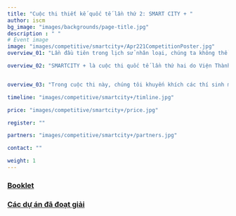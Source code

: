 ```yaml
---
title: "Cuộc thi thiết kế quốc tế lần thứ 2: SMART CITY + "
author: iscm
bg_image: "images/backgrounds/page-title.jpg"
description : " "
# Event image
image: "images/competitive/smartcity+/Apr221CompetitionPoster.jpg"
overview_01: "Lần đầu tiên trong lịch sử nhân loại, chúng ta không thể biết được rằng thế giới sẽ như thế nào trong 30 năm tới (theo nhà văn Yuval Harari). Nửa đầu thế kỷ 21 sẽ là giai đoạn quan trọng nhất trong lịch sử nhân loại vì tất cả những thách thức mà chúng ta phải đối mặt, từ bước nhảy vọt về công nghệ cho đến những thách thức về đô thị trong một thế giới mà tốc độ đô thị hóa và toàn cầu hóa đang diễn ra một cách rất nhanh chóng. Đối mặt với hiện tượng này, hình thái thành phố thông minh sẽ không chỉ là một xu hướng mà còn là một giải pháp tất yếu. Thế nhưng Thành phố thông minh sẽ đối phó với những thách thức đó như thế nào và làm thế nào để tích hợp công nghệ và các lĩnh vực khác để có thể giải quyết vấn đề khủng hoảng đô thị hóa. Nhiều thành phố thông minh thành công trên thế giới thừa nhận rằng việc tích hợp những giá trị văn hóa đô thị, bản sắc đô thị với những sự đổi mới, những công nghệ mới luôn là động lực để phát triển các đô thị bền vững. Đặc biệt là trong bối cảnh đất nước đang phát triển, các đô thị có nguồn lực rất hạn chế, việc tìm kiếm bản sắc làm động lực để phát triển là một trong những câu hỏi quan trọng nhất, cũng như việc đề xuất các giải pháp giải quyết các vấn đề về đô thị. Nếu bạn đang sống trong một thành phố, đăc biệt là ở các thành phố lớn, các khu đô thị, có thể bạn đã nhiều lần tự hỏi: Làm thế nào chúng ta có thể nói rằng chúng ta đang sống trong một thành phố nhưng luôn phải chạy trốn khỏi nó để có được không khí trong lành, để được gần gũi với thiên nhiên. Chúng ta, với tư cách là những kiến trúc sư, những nhà thiết kế, quy hoạch đô thị và quan trọng nhất là với tư cách của những công dân, phải làm gì đó để cải tạo lại không gian công cộng, tạo ra một cuộc sống đô thị tốt đẹp hơn."

overview_02: "SMARTCITY + là cuộc thi quốc tế lần thứ hai do Viện Thành phố Thông minh và Quản lý (ISCM), Đại học Kinh tế TP.HCM (UEH) phối hợp với Đại học Quốc tế Handong, UNESCO / UNITWIN, tổ chức Chemonics International, Đại học Kiến trúc TP.HCM (UAH), Đại học Sư phạm Kỹ thuật TP. Hồ Chí Minh, Đại học Trieste, Học viện công nghệ Blekinge, Đại học Quốc gia Seoul, Đại học Politecnico de Milano, Đại học Mỹ thuật  Công nghiệp, Đại học Saxion, Học viện công nghệ quốc gia Calicut, Đại học Melbourne, Đại học Auckland,  Tổ chức SmithGroup, Tổ chức XnTree - Global Tech Accelerator và Diễn đàn các thành phố thông minh toàn cầu phát động. SMARTCITY+ đề xuất một giải pháp thay thế để hướng đến một thành phố đáng sống, vận hành hiệu quả chủ yếu ở quy mô không gian công cộng nhỏ. Trong cuộc thi này, các thí sinh được yêu cầu phải khai thác khả năng những tác động của đô thị vào không gian sống công cộng để có thể dẫn đến những thay đổi tích cực ở quy mô lớn hơn. Thí sinh có thể tự do mở rộng những khu vực hiện có và chuyển đổi chúng, hoặc đề xuất một thiết kế mới trên địa điểm mà mình đã lựa chọn."


overview_03: "Trong cuộc thi này, chúng tôi khuyến khích các thí sinh mạnh dạn đưa ra những suy nghĩ táo bạo. Làm thế nào để kiến trúc, thiết kế và quy hoạch đô thị vượt ra khỏi khái niệm truyền thống về không gian công cộng đô thị. Giải thưởng sẽ được trao cho những thí sinh áp dụng được những chiến lược độc đáo, những thiết kế sáng tạo có thể thử nghiệm với những hình thái đô thị mới nhằm thúc đẩy trao đổi xã hội, các hoạt động cộng đồng và tương tác của người dân thông qua việc thực hiện các thiết kế đa chức năng."

timeline: "images/competitive/smartcity+/timline.jpg"

price: "images/competitive/smartcity+/price.jpg"

register: ""

partners: "images/competitive/smartcity+/partners.jpg"

contact: "" 

weight: 1
---
```


### [Booklet](https://drive.google.com/file/d/1fPYLsbkyMJ5GnQe33_qKcFRE01U01ufK/view?usp=sharing)

### [Các dự án đã đoạt giải](https://drive.google.com/file/d/1YTzlpNGSl8ljX83yXRiRKvYVbMRTym5P/view?usp=sharing)